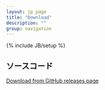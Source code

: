 ```yaml
---
layout: jp_page
title: "Download"
description: ""
group: navigation
---
```

{% include JB/setup %}

## ソースコード

[Download from GitHub releases page](https://github.com/tech-sketch/hyclops/releases) 
